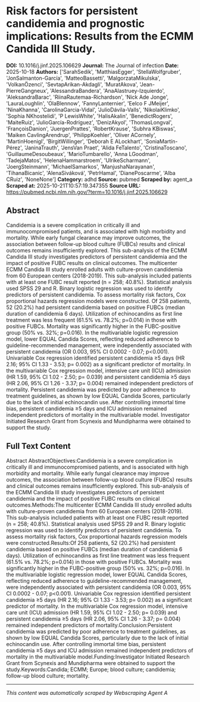 # Risk factors for persistent candidemia and prognostic implications: Results from the ECMM Candida III Study.

**DOI:** 10.1016/j.jinf.2025.106629
**Journal:** The Journal of infection
**Date:** 2025-10-18
**Authors:** ['SarahSedik', 'MatthiasEgger', 'StellaWolfgruber', 'JonSalmanton-García', 'MatteoBassetti', 'MalgorzataMikulska', 'VolkanÖzenci', 'SevtapArikan-Akdagli', 'MuratAkova', 'Jean-PierreGangneux', 'AlessandraBandera', 'AnaAlastruey-Izquierdo', 'AleksandraBarac', 'RiinaRautemaa-Richardson', 'Nick Ade Jonge', 'LauraLoughlin', 'OlaBlennow', 'FannyLanternier', 'Eelco F JMeijer', 'NinaKhanna', 'CarolinaGarcia-Vidal', 'JulioDávila-Valls', 'NikolaiKlimko', 'Sophia NKhostelidi', 'P LewisWhite', 'HalisAkalin', 'BenedictRogers', 'MaiteRuiz', 'JulioGarcía-Rodríguez', 'DenizAkyol', 'ThomasLongval', 'FrançoisDanion', 'JuergenPrattes', 'RobertKrause', 'Subhra KBiswas', 'Maiken CavlingArendrup', 'PhilippKoehler', 'Oliver ACornely', 'MartinHoenigl', 'BirgitWillinger', 'Deborah E ALockhart', 'SoniaMartín-Pérez', 'JaninaTrauth', 'JensVan Praet', 'Alida FeTalento', 'CristinaToscano', 'GuillaumeDesoubeaux', 'MarioTumbarello', 'Anna LGoodman', 'TadejaMatos', 'HelenaHammarstroem', 'UlrikeScharmann', 'JoergSteinmann', 'MichaelSamarkos', 'ManjushaNarayanan', 'TihanaBicanic', 'AlenaSiváková', 'PetrHamal', 'DianePoscarme', 'Alba CRuiz', 'NoneNone']
**Category:** adhd
**Source:** pubmed
**Scraped by:** agent_a
**Scraped at:** 2025-10-21T10:57:19.347355
**Source URL:** https://pubmed.ncbi.nlm.nih.gov/?term=10.1016/j.jinf.2025.106629

## Abstract

Candidemia is a severe complication in critically ill and immunocompromised patients, and is associated with high morbidity and mortality. While early fungal clearance may improve outcomes, the association between follow-up blood culture (FUBCs) results and clinical outcomes remains insufficiently explored. This sub-analysis of the ECMM Candida III study investigates predictors of persistent candidemia and the impact of positive FUBC results on clinical outcomes.
The multicenter ECMM Candida III study enrolled adults with culture-proven candidemia from 60 European centers (2018-2019). This sub-analysis included patients with at least one FUBC result reported (n = 258; 40.8%). Statistical analysis used SPSS 29 and R. Binary logistic regression was used to identify predictors of persistent candidemia. To assess mortality risk factors, Cox proportional hazards regression models were constructed.
Of 258 patients, 52 (20.2%) had persistent candidemia based on positive FUBCs (median duration of candidemia 6 days). Utilization of echinocandins as first line treatment was less frequent (61.5% vs. 78.2%; p=0.014) in those with positive FUBCs. Mortality was significantly higher in the FUBC-positive group (50% vs. 32%; p=0.016). In the multivariable logistic regression model, lower EQUAL Candida Scores, reflecting reduced adherence to guideline-recommended management, were independently associated with persistent candidemia (OR 0.003, 95% CI 0.0002 - 0.07; p<0.001). Univariable Cox regression identified persistent candidemia ≥5 days (HR 2.16; 95% CI 1.33 - 3.53; p= 0.002) as a significant predictor of mortality. In the multivariable Cox regression model, intensive care unit (ICU) admission (HR 1.59, 95% CI 1.02 - 2.50; p= 0.039) and persistent candidemia ≥5 days (HR 2.06, 95% CI 1.26 - 3.37; p= 0.004) remained independent predictors of mortality.
Persistent candidemia was predicted by poor adherence to treatment guidelines, as shown by low EQUAL Candida Scores, particularly due to the lack of initial echinocandin use. After controlling immortal time bias, persistent candidemia ≥5 days and ICU admission remained independent predictors of mortality in the multivariable model.
Investigator Initiated Research Grant from Scynexis and Mundipharma were obtained to support the study.

## Full Text Content

Abstract AbstractObjectives:Candidemia is a severe complication in critically ill and immunocompromised patients, and is associated with high morbidity and mortality. While early fungal clearance may improve outcomes, the association between follow-up blood culture (FUBCs) results and clinical outcomes remains insufficiently explored. This sub-analysis of the ECMM Candida III study investigates predictors of persistent candidemia and the impact of positive FUBC results on clinical outcomes.Methods:The multicenter ECMM Candida III study enrolled adults with culture-proven candidemia from 60 European centers (2018-2019). This sub-analysis included patients with at least one FUBC result reported (n = 258; 40.8%). Statistical analysis used SPSS 29 and R. Binary logistic regression was used to identify predictors of persistent candidemia. To assess mortality risk factors, Cox proportional hazards regression models were constructed.Results:Of 258 patients, 52 (20.2%) had persistent candidemia based on positive FUBCs (median duration of candidemia 6 days). Utilization of echinocandins as first line treatment was less frequent (61.5% vs. 78.2%; p=0.014) in those with positive FUBCs. Mortality was significantly higher in the FUBC-positive group (50% vs. 32%; p=0.016). In the multivariable logistic regression model, lower EQUAL Candida Scores, reflecting reduced adherence to guideline-recommended management, were independently associated with persistent candidemia (OR 0.003, 95% CI 0.0002 - 0.07; p<0.001). Univariable Cox regression identified persistent candidemia ≥5 days (HR 2.16; 95% CI 1.33 - 3.53; p= 0.002) as a significant predictor of mortality. In the multivariable Cox regression model, intensive care unit (ICU) admission (HR 1.59, 95% CI 1.02 - 2.50; p= 0.039) and persistent candidemia ≥5 days (HR 2.06, 95% CI 1.26 - 3.37; p= 0.004) remained independent predictors of mortality.Conclusion:Persistent candidemia was predicted by poor adherence to treatment guidelines, as shown by low EQUAL Candida Scores, particularly due to the lack of initial echinocandin use. After controlling immortal time bias, persistent candidemia ≥5 days and ICU admission remained independent predictors of mortality in the multivariable model.Funding:Investigator Initiated Research Grant from Scynexis and Mundipharma were obtained to support the study.Keywords:Candida; ECMM; Europe; blood culture; candidemia; follow-up blood culture; mortality.

---
*This content was automatically scraped by Webscraping Agent A*
